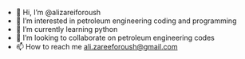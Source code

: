 - 👋 Hi, I’m @alizareiforoush
- 👀 I’m interested in petroleum engineering coding and programming 
- 🌱 I’m currently learning python
- 💞️ I’m looking to collaborate on petroleum engineering codes
- 📫 How to reach me ali.zareeforoush@gmail.com

<!---
alizareiforoush/alizareiforoush is a ✨ special ✨ repository because its `README.md` (this file) appears on your GitHub profile.
You can click the Preview link to take a look at your changes.
--->
